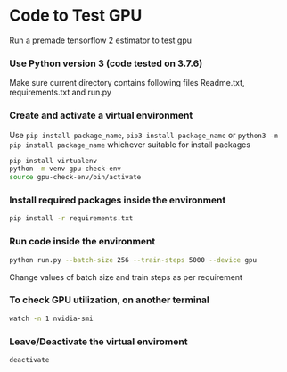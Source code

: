 # Code to Test GPU

Run a premade tensorflow 2 estimator to test gpu

### Use Python version 3 (code tested on 3.7.6)
Make sure current directory contains following files
Readme.txt, requirements.txt and run.py

### Create and activate a virtual environment
Use `pip install package_name`, `pip3 install package_name` or `python3 -m pip install package_name` whichever suitable for install packages
```bash
pip install virtualenv
python -m venv gpu-check-env
source gpu-check-env/bin/activate
```

### Install required packages inside the environment
```bash
pip install -r requirements.txt
```

### Run code inside the environment
```bash
python run.py --batch-size 256 --train-steps 5000 --device gpu
```
Change values of batch size and train steps as per requirement

### To check GPU utilization, on another terminal
```bash
watch -n 1 nvidia-smi
```

### Leave/Deactivate the virtual enviroment
```bash
deactivate
```
